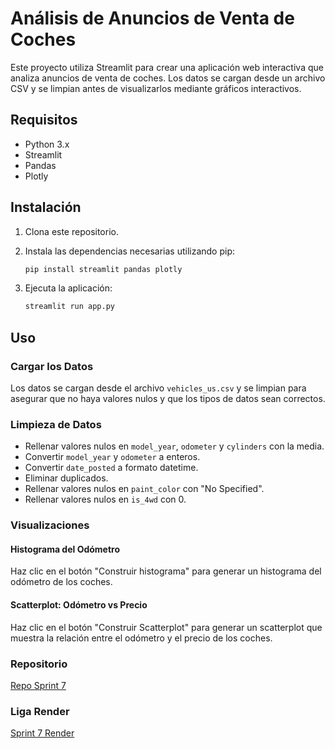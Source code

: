 # Análisis de Anuncios de Venta de Coches

Este proyecto utiliza Streamlit para crear una aplicación web interactiva que analiza anuncios de venta de coches. Los datos se cargan desde un archivo CSV y se limpian antes de visualizarlos mediante gráficos interactivos.

## Requisitos

- Python 3.x
- Streamlit
- Pandas
- Plotly

## Instalación

1. Clona este repositorio.
2. Instala las dependencias necesarias utilizando pip:

    ```bash
    pip install streamlit pandas plotly
    ```

3. Ejecuta la aplicación:

    ```bash
    streamlit run app.py
    ```

## Uso

### Cargar los Datos

Los datos se cargan desde el archivo `vehicles_us.csv` y se limpian para asegurar que no haya valores nulos y que los tipos de datos sean correctos.

### Limpieza de Datos

- Rellenar valores nulos en `model_year`, `odometer` y `cylinders` con la media.
- Convertir `model_year` y `odometer` a enteros.
- Convertir `date_posted` a formato datetime.
- Eliminar duplicados.
- Rellenar valores nulos en `paint_color` con "No Specified".
- Rellenar valores nulos en `is_4wd` con 0.

### Visualizaciones

#### Histograma del Odómetro

Haz clic en el botón "Construir histograma" para generar un histograma del odómetro de los coches.

#### Scatterplot: Odómetro vs Precio

Haz clic en el botón "Construir Scatterplot" para generar un scatterplot que muestra la relación entre el odómetro y el precio de los coches.

### Repositorio
[Repo Sprint 7](https://github.com/artemisaix/sprint7)

### Liga Render
[Sprint 7 Render](https://sprint7-xvuz.onrender.com)